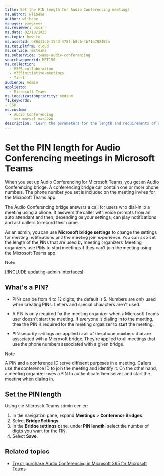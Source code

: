 ```yaml
---
title: Set the PIN length for Audio Conferencing meetings
ms.author: wlibebe
author: wlibebe
manager: pamgreen
ms.reviewer: oscarr
ms.date: 02/18/2025
ms.topic: how-to
ms.assetid: b86d31c6-1543-478f-b8c6-4b71e708403a
ms.tgt.pltfrm: cloud
ms.service: msteams
ms.subservice: teams-audio-conferencing
search.appverid: MET150
ms.collection: 
  - M365-collaboration
  - m365initiative-meetings
  - Tier1
audience: Admin
appliesto: 
  - Microsoft Teams
ms.localizationpriority: medium
f1.keywords:
- CSH
ms.custom: 
  - Audio Conferencing
  - seo-marvel-mar2020
description: "Learn the parameters for the length and requirements of a PIN and see how to set the length for meetings in Microsoft Teams."
---
```


# Set the PIN length for Audio Conferencing meetings in Microsoft Teams

When you set up Audio Conferencing for Microsoft Teams, you get an Audio Conferencing bridge. A conferencing bridge can contain one or more phone numbers. The phone number you set is included on the meeting invites for the Microsoft Teams app.
  
The Audio Conferencing bridge answers a call for users who dial-in to a meeting using a phone. It answers the caller with voice prompts from an auto attendant and then, depending on your settings, can play notifications and ask callers to record their name.

As an admin, you can use **Microsoft bridge settings** to change the settings for meeting notifications and the meeting join experience. You can also set the length of the PINs that are used by meeting organizers. Meeting organizers use PINs to start meetings if they can't join the meeting using the Microsoft Teams app.

> [!NOTE]
> [!INCLUDE [updating-admin-interfaces](includes/updating-admin-interfaces.md)]

## What's a PIN?

- PINs can be from 4 to 12 digits; the default is 5. Numbers are only used when creating PINs. Letters and special characters aren't used.

- A PIN is only required for the meeting organizer when a Microsoft Teams user doesn't start the meeting. If everyone is dialing in to the meeting, then the PIN is required for the meeting organizer to start the meeting.

- PIN security settings are applied to all of the phone numbers that are associated with a Microsoft bridge. They're applied to all meetings that use the phone numbers associated with a given bridge.

> [!NOTE]
> A PIN and a conference ID serve different purposes in a meeting. Callers use the conference ID to join the meeting and identify it. On the other hand, a meeting organizer uses a PIN to authenticate themselves and start the meeting when dialing in.
  
## Set the PIN length

Using the Microsoft Teams admin center:

1. In the navigation pane, expand **Meetings** > **Conference Bridges**.
2. Select **Bridge Settings**.
3. In the **Bridge settings** pane, under **PIN length**, select the number of digits you want for the PIN.
4. Select **Save**.

## Related topics

- [Try or purchase Audio Conferencing in Microsoft 365 for Microsoft Teams](try-or-purchase-audio-conferencing-in-office-365-for-teams.md)
